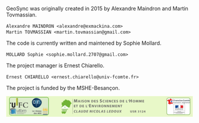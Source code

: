 GeoSync was originally created in 2015 by Alexandre Maindron and Martin Tovmassian.

    Alexandre MAINDRON <alexandre@exmackina.com>
    Martin TOVMASSIAN <martin.tovmassian@gmail.com>

The code is currently written and maintened by Sophie Mollard.

    MOLLARD Sophie <sophie.mollard.2707@gmail.com>

The project manager is Ernest Chiarello.

    Ernest CHIARELLO <ernest.chiarello@univ-fcomte.fr>

The project is funded by the MSHE-Besançon.

![MSHE-Besançon](mshe.png)
